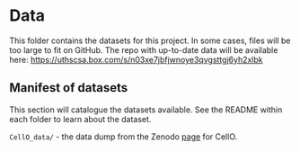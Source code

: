 # Data

This folder contains the datasets for this project. In some cases, files will be too large to fit on GitHub. The repo with up-to-date data will be available here: https://uthscsa.box.com/s/n03xe7jbfjwnoye3qvgsttgj6yh2xlbk

## Manifest of datasets

This section will catalogue the datasets available. See the README within each
folder to learn about the dataset.

`CellO_data/` - the data dump from the Zenodo [page](https://zenodo.org/record/4289064#.YBQ2Sy1h1qs) for CellO. 

